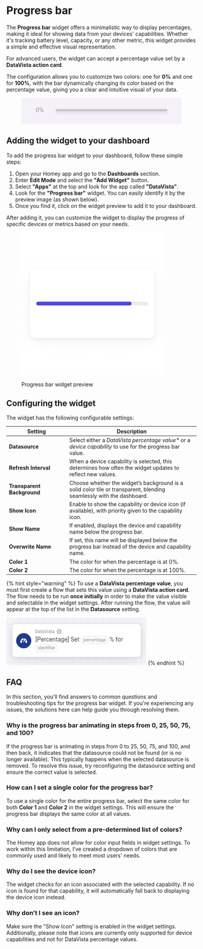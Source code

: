 # Progress bar

The **Progress bar** widget offers a minimalistic way to display percentages, making it ideal for showing data from your devices' capabilities. Whether it's tracking battery level, capacity, or any other metric, this widget provides a simple and effective visual representation.

For advanced users, the widget can accept a percentage value set by a **DataVista action card**.

The configuration allows you to customize two colors: one for **0%** and one for **100%**, with the bar dynamically changing its color based on the percentage value, giving you a clear and intuitive visual of your data.

<figure><img src="../.gitbook/assets/progress-bar-light.gif" alt=""><figcaption></figcaption></figure>



## Adding the widget to your dashboard

To add the progress bar widget to your dashboard, follow these simple steps:

1. Open your Homey app and go to the **Dashboards** section.
2. Enter **Edit Mode** and select the **"Add Widget"** button.
3. Select **"Apps"** at the top and look for the app called **"DataVista"**.
4. Look for the **"Progress bar"** widget. You can easily identify it by the preview image (as shown below).
5. Once you find it, click on the widget preview to add it to your dashboard.

After adding it, you can customize the widget to display the progress of specific devices or metrics based on your needs.

<figure><picture><source srcset="../.gitbook/assets/preview-dark.png" media="(prefers-color-scheme: dark)"><img src="../.gitbook/assets/preview-light.png" alt="" width="375"></picture><figcaption><p>Progress bar widget preview</p></figcaption></figure>

## Configuring the widget

The widget has the following configurable settings:

<table><thead><tr><th width="146">Setting</th><th>Description</th></tr></thead><tbody><tr><td><strong>Datasource</strong></td><td>Select either a <em>DataVista percentage value*</em> or a <em>device capability</em> to use for the progress bar value.</td></tr><tr><td><strong>Refresh Interval</strong></td><td>When a device capability is selected, this determines how often the widget updates to reflect new values.</td></tr><tr><td><strong>Transparent Background</strong></td><td>Choose whether the widget’s background is a solid color tile or transparent, blending seamlessly with the dashboard.</td></tr><tr><td><strong>Show Icon</strong></td><td>Enable to show the capability or device icon (if available), with priority given to the capability icon.</td></tr><tr><td><strong>Show Name</strong></td><td>If enabled, displays the device and capability name below the progress bar.</td></tr><tr><td><strong>Overwrite Name</strong></td><td>If set, this name will be displayed below the progress bar instead of the device and capability name.</td></tr><tr><td><strong>Color 1</strong></td><td>The color for when the percentage is at 0%.</td></tr><tr><td><strong>Color 2</strong></td><td>The color for when the percentage is at 100%.</td></tr></tbody></table>

{% hint style="warning" %}
To use a **DataVista percentage value**, you must first create a flow that sets this value using a **DataVista action card**. The flow needs to be run **once initially** in order to make the value visible and selectable in the widget settings. After running the flow, the value will appear at the top of the list in the **Datasource** setting.

<img src="../.gitbook/assets/actioncard-set-percentage (2).jpg" alt="" data-size="original">
{% endhint %}

## FAQ

In this section, you'll find answers to common questions and troubleshooting tips for the progress bar widget. If you're experiencing any issues, the solutions here can help guide you through resolving them.

### Why is the progress bar animating in steps from 0, 25, 50, 75, and 100?

If the progress bar is animating in steps from 0 to 25, 50, 75, and 100, and then back, it indicates that the datasource could not be found (or is no longer available). This typically happens when the selected datasource is removed. To resolve this issue, try reconfiguring the datasource setting and ensure the correct value is selected.

### How can I set a single color for the progress bar?

To use a single color for the entire progress bar, select the same color for both **Color 1** and **Color 2** in the widget settings. This will ensure the progress bar displays the same color at all values.

### Why can I only select from a pre-determined list of colors?

The Homey app does not allow for color input fields in widget settings. To work within this limitation, I’ve created a dropdown of colors that are commonly used and likely to meet most users' needs.

### Why do I see the device icon?

The widget checks for an icon associated with the selected capability. If no icon is found for that capability, it will automatically fall back to displaying the device icon instead.

### Why don’t I see an icon?

Make sure the "Show Icon" setting is enabled in the widget settings. Additionally, please note that icons are currently only supported for device capabilities and not for DataVista percentage values.





